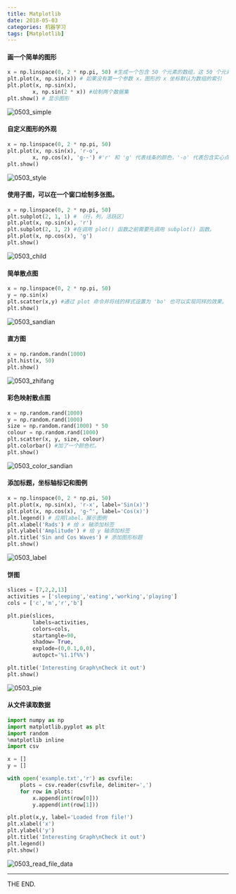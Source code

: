 ```yaml
---
title: Matplotlib
date: 2018-05-03
categories: 机器学习
tags: [Matplotlib]
---
```



#### 画一个简单的图形

```python
x = np.linspace(0, 2 * np.pi, 50) #生成一个包含 50 个元素的数组，这 50 个元素均匀的分布在 [0, 2pi] 的区间上。
plt.plot(x, np.sin(x)) # 如果没有第一个参数 x，图形的 x 坐标默认为数组的索引
plt.plot(x, np.sin(x),
        x, np.sin(2 * x)) #绘制两个数据集
plt.show() # 显示图形
```

![0503_simple]('/src/imgs/1805/0503_simple.png')

#### 自定义图形的外观

```python
x = np.linspace(0, 2 * np.pi, 50)
plt.plot(x, np.sin(x), 'r-o',
        x, np.cos(x), 'g--') #'r' 和 'g' 代表线条的颜色，'-o' 代表包含实心点标记的实线，'--' 代表虚线
plt.show()
```

![0503_style]('/src/imgs/1805/0503_style.png')

#### 使用子图，可以在一个窗口绘制多张图。

```python
x = np.linspace(0, 2 * np.pi, 50)
plt.subplot(2, 1, 1) # （行，列，活跃区）
plt.plot(x, np.sin(x), 'r')
plt.subplot(2, 1, 2) #在调用 plot() 函数之前需要先调用 subplot() 函数。
plt.plot(x, np.cos(x), 'g')
plt.show()
```

![0503_child]('/src/imgs/1805/0503_child.png')

#### 简单散点图

```python
x = np.linspace(0, 2 * np.pi, 50)
y = np.sin(x)
plt.scatter(x,y) #通过 plot 命令并将线的样式设置为 'bo' 也可以实现同样的效果。
plt.show()
```

![0503_sandian]('/src/imgs/1805/0503_sandian.png')

#### 直方图

```python
x = np.random.randn(1000)
plt.hist(x, 50)
plt.show()
```

![0503_zhifang]('/src/imgs/1805/0503_zhifang,png')

#### 彩色映射散点图

```python
x = np.random.rand(1000)
y = np.random.rand(1000)
size = np.random.rand(1000) * 50
colour = np.random.rand(1000)
plt.scatter(x, y, size, colour)
plt.colorbar() #加了一个颜色栏。
plt.show()
```

![0503_color_sandian]('/src/imgs/1805/0503_color_sandian.png')

#### 添加标题，坐标轴标记和图例

```python
x = np.linspace(0, 2 * np.pi, 50)
plt.plot(x, np.sin(x), 'r-x', label='Sin(x)')
plt.plot(x, np.cos(x), 'g-^', label='Cos(x)')
plt.legend() # 应用label，展示图例
plt.xlabel('Rads') # 给 x 轴添加标签
plt.ylabel('Amplitude') # 给 y 轴添加标签
plt.title('Sin and Cos Waves') # 添加图形标题
plt.show()
```

![0503_label]('/src/imgs/1805/0503_label.png')

#### 饼图
```python
slices = [7,2,2,13]
activities = ['sleeping','eating','working','playing']
cols = ['c','m','r','b']

plt.pie(slices,
        labels=activities,
        colors=cols,
        startangle=90,
        shadow= True,
        explode=(0,0.1,0,0),
        autopct='%1.1f%%')

plt.title('Interesting Graph\nCheck it out')
plt.show()
```

![0503_pie]('/src/imgs/1805/0503_pie.png')


#### 从文件读取数据

```python
import numpy as np
import matplotlib.pyplot as plt
import random
%matplotlib inline
import csv

x = []
y = []

with open('example.txt','r') as csvfile:
    plots = csv.reader(csvfile, delimiter=',')
    for row in plots:
        x.append(int(row[0]))
        y.append(int(row[1]))

plt.plot(x,y, label='Loaded from file!')
plt.xlabel('x')
plt.ylabel('y')
plt.title('Interesting Graph\nCheck it out')
plt.legend()
plt.show()
```

![0503_read_file_data]('/src/imgs/1805/0503_read_file_data.png')
- - -
THE END.
